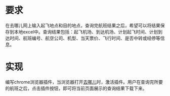 # 要求
在去哪儿网上输入起飞地点和目的地点，查询完航班结果之后，希望可以将结果保存到本地excel中。查询结果包括：起飞机场、到达机场、计划起飞时间、计划到达时间、航班编号、航空公司、机型、当天票价、飞行时间、是否中转或经停等信息。

# 实现
编写chrome浏览器插件，当浏览器打开[去哪儿](https://www.qunar.com)时，激活插件。用户在查询完所要的航班之后，点击插件按钮，即可将当前页面展示的查询结果下载下来。

